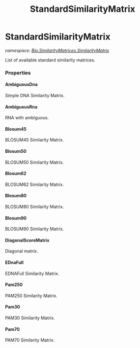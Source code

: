 ﻿---
title: StandardSimilarityMatrix
---

# StandardSimilarityMatrix
_namespace: [Bio.SimilarityMatrices.SimilarityMatrix](N-Bio.SimilarityMatrices.SimilarityMatrix.html)_

List of available standard similarity matrices.



### Properties

#### AmbiguousDna
Simple DNA Similarity Matrix.
#### AmbiguousRna
RNA with ambiguous.
#### Blosum45
BLOSUM45 Similarity Matrix.
#### Blosum50
BLOSUM50 Similarity Matrix.
#### Blosum62
BLOSUM62 Similarity Matrix.
#### Blosum80
BLOSUM80 Similarity Matrix.
#### Blosum90
BLOSUM90 Similarity Matrix.
#### DiagonalScoreMatrix
Diagonal matrix.
#### EDnaFull
EDNAFull Similarity Matrix.
#### Pam250
PAM250 Similarity Matrix.
#### Pam30
PAM30 Similarity Matrix.
#### Pam70
PAM70 Similarity Matrix.

